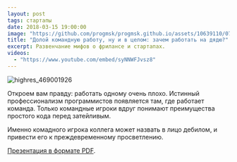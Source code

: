 ```yaml
---
layout: post
tags: стартапы
date: 2018-03-15 19:00:00
image: "https://github.com/progmsk/progmsk.github.io/assets/10639110/077429d4-405f-4fc2-9a7e-47cb2d86aa73"
title: "Долой командную работу, ну и в целом: зачем работать на дядю?"
excerpt: Развенчание мифов о фрилансе и стартапах.
videos:
  - "https://www.youtube.com/embed/syNNWFJvsz8"
---
```

![highres_469001926]()

Откроем вам правду: работать одному очень плохо. Истинный профессионализм программистов
появляется там, где работает команда. Только командные игроки вдруг понимают преимущества
простого кода перед затейливым.

Именно комадного игрока коллега может назвать в лицо дебилом, и привести его к преждевременному просветлению.

[Презентация в формате PDF](https://markshevchenko.pro/download/startups-myths-and-reality.pdf).
